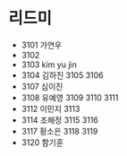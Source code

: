 # 리드미
- 3101 가연우
- 3102 
- 3103 kim yu jin
- 3104 김하진
3105
3106
- 3107 심이진
- 3108 유예영
3109
3110
3111 
- 3112 이민지
3113 
- 3114 조해정 
3115 
3116 
- 3117 황소은
3118 
3119 
- 3120 함기훈
